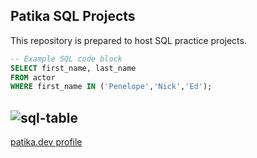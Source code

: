 ## Patika SQL Projects
This repository is prepared to host SQL practice projects.
```sql
-- Example SQL code block
SELECT first_name, last_name 
FROM actor
WHERE first_name IN ('Penelope','Nick','Ed');
```
![sql-table](https://github.com/sudeatesoglu2/patika_SQL/assets/106230756/41770da6-80fe-4fc4-a5f8-2ec847815c77)
---
[patika.dev profile](https://app.patika.dev/sudeatesoglu)
